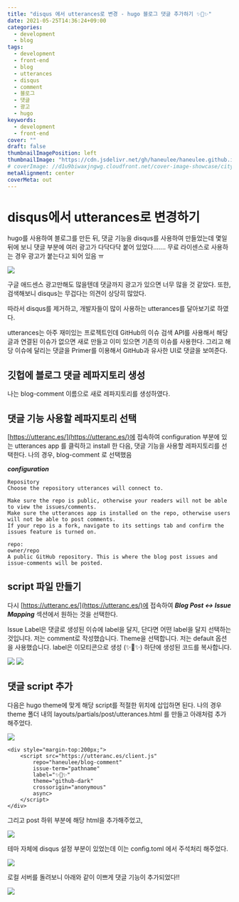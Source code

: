 ```yaml
---
title: "disqus 에서 utterances로 변경 - hugo 블로그 댓글 추가하기 ✨💬✨"
date: 2021-05-25T14:36:24+09:00
categories:
  - development
  - blog
tags:
  - development
  - front-end
  - blog
  - utterances
  - disqus
  - comment
  - 블로그
  - 댓글
  - 광고
  - hugo
keywords:
  - development
  - front-end
cover: ""
draft: false
thumbnailImagePosition: left
thumbnailImage: "https://cdn.jsdelivr.net/gh/haneulee/haneulee.github.io/img/post/blog/img-7.png"
# coverImage: //d1u9biwaxjngwg.cloudfront.net/cover-image-showcase/city.jpg
metaAlignment: center
coverMeta: out
---
```


<!--toc-->

# disqus에서 utterances로 변경하기

<!--adsense-->

hugo를 사용하여 블로그를 만든 뒤,
댓글 기능을 disqus를 사용하여 만들었는데 몇일 뒤에 보니
댓글 부분에 여러 광고가 다닥다닥 붙어 있었다.......
무료 라이센스로 사용하는 경우 광고가 붙는다고 되어 있음 ㅠ

![](https://cdn.jsdelivr.net/gh/haneulee/haneulee.github.io/img/post/blog/img-1.png)

구글 애드센스 광고만해도 많을텐데 댓글까지 광고가 있으면
너무 많을 것 같았다. 또한, 검색해보니 disqus는 무겁다는 의견이 상당히 많았다.

따라서 disqus를 제거하고,
개발자들이 많이 사용하는 utterances를 달아보기로 하였다.

utterances는 아주 재미있는 프로젝트인데 GitHub의 이슈 검색 API를 사용해서 해당 글과 연결된 이슈가 없으면 새로 만들고 이미 있으면 기존의 이슈를 사용한다.
그리고 해당 이슈에 달리는 댓글을 Primer를 이용해서 GitHub과 유사한 UI로 댓글을 보여준다.

## 깃헙에 블로그 댓글 레파지토리 생성

나는 blog-comment 이름으로 새로 레파지토리를 생성하였다.

## 댓글 기능 사용할 레파지토리 선택

[https://utteranc.es/](https://utteranc.es/)에 접속하여 configuration 부분에 있는
utterances app 를 클릭하고 install 한 다음, 댓글 기능을 사용할 레파지토리를 선택한다.
나의 경우, blog-comment 로 선택했음

**_configuration_**

```
Repository
Choose the repository utterances will connect to.

Make sure the repo is public, otherwise your readers will not be able to view the issues/comments.
Make sure the utterances app is installed on the repo, otherwise users will not be able to post comments.
If your repo is a fork, navigate to its settings tab and confirm the issues feature is turned on.

repo:
owner/repo
A public GitHub repository. This is where the blog post issues and issue-comments will be posted.
```

## script 파일 만들기

다시 [https://utteranc.es/](https://utteranc.es/)에 접속하여
**_Blog Post ↔️ Issue Mapping_** 섹션에서 원하는 것을 선택한다.

Issue Label은 댓글로 생성된 이슈에 label을 달지, 단다면 어떤 label을 달지 선택하는 것입니다. 저는 comment로 작성했습니다.
Theme을 선택합니다. 저는 default 옵션을 사용했습니다. label은 이모티콘으로 생성 (✨💬✨)
하단에 생성된 코드를 복사합니다.

![](https://cdn.jsdelivr.net/gh/haneulee/haneulee.github.io/img/post/blog/img-2.png)
![](https://cdn.jsdelivr.net/gh/haneulee/haneulee.github.io/img/post/blog/img-3.png)

## 댓글 script 추가

다음은 hugo theme에 맞게 해당 script를 적절한 위치에 삽입하면 된다.
나의 경우 theme 폴더 내의 layouts/partials/post/utterances.html 를 만들고 아래처럼 추가해주었다.

![](https://cdn.jsdelivr.net/gh/haneulee/haneulee.github.io/img/post/blog/img-4.png)

```
<div style="margin-top:200px;">
    <script src="https://utteranc.es/client.js"
        repo="haneulee/blog-comment"
        issue-term="pathname"
        label="✨💬✨"
        theme="github-dark"
        crossorigin="anonymous"
        async>
    </script>
</div>

```

그리고 post 하위 부분에 해당 html을 추가해주었고,

![](https://cdn.jsdelivr.net/gh/haneulee/haneulee.github.io/img/post/blog/img-5.png)

테마 자체에 disqus 설정 부분이 있었는데 이는 config.toml 에서 주석처리 해주었다.

![](https://cdn.jsdelivr.net/gh/haneulee/haneulee.github.io/img/post/blog/img-6.png)

로컬 서버를 돌려보니 아래와 같이 이쁘게 댓글 기능이 추가되었다!!

![](https://cdn.jsdelivr.net/gh/haneulee/haneulee.github.io/img/post/blog/img-7.png)

